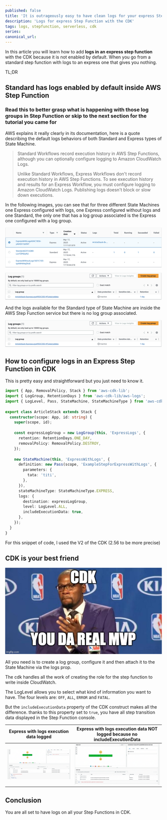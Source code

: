 ```yaml
---
published: false
title: 'It is outrageously easy to have clean logs for your express Step Function with the CDK'
description: 'Logs for express Step Function with the CDK'
tags: logs, stepfunction, serverless, cdk
series:
canonical_url:
---
```


In this article you will learn how to add **logs in an express step function** with the CDK because it is not enabled by default. When you go from a standard step function with logs to an express one that gives you nothing.

TL;DR

## Standard has logs enabled by default inside AWS Step Function
### Read this to better grasp what is happening with those log groups in Step Function or skip to the next section for the tutorial you came for

AWS explains it really clearly in its documentation, here is a quote describing the default logs behaviors of both Standard and Express types of State Machine.

>Standard Workflows record execution history in AWS Step Functions, although you can optionally configure logging to Amazon CloudWatch Logs.
>
>Unlike Standard Workflows, Express Workflows don't record execution history in AWS Step Functions. To see execution history and results for an Express Workflow, you must configure logging to Amazon CloudWatch Logs. Publishing logs doesn't block or slow down executions.

In the following images, you can see that for three different State Machines one Express configured with logs, one Express configured without logs and one Standard, the only one that has a log group associated is the Express one configured with a log group.

![Three types of state machine](./assets/three-types-of-state-machine.png 'Three types of state machine')

![One log group associated to one of the Express State machine](./assets/one-log-group.png 'One log group associated to one of the Express State machine')

And the logs available for the Standard type of State Machine are inside the AWS Step Function service but there is no log group associated.

![Logs of Standard State Machine is in the AWS Step Function service](./assets/one-log-group.png 'Logs of Standard State Machine is in the AWS Step Function service')

## How to configure logs in an Express Step Function in CDK

This is pretty easy and straightforward but you just need to know it.

```ts
import { App, RemovalPolicy, Stack } from 'aws-cdk-lib';
import { LogGroup, RetentionDays } from 'aws-cdk-lib/aws-logs';
import { LogLevel, Pass, StateMachine, StateMachineType } from 'aws-cdk-lib/aws-stepfunctions';

export class ArticleStack extends Stack {
  constructor(scope: App, id: string) {
    super(scope, id);

    const expressLogGroup = new LogGroup(this, 'ExpressLogs', {
      retention: RetentionDays.ONE_DAY,
      removalPolicy: RemovalPolicy.DESTROY,
    });

    new StateMachine(this, 'ExpressWithLogs', {
      definition: new Pass(scope, 'ExampleStepForExpressWithLogs', {
        parameters: {
          tata: 'titi',
        },
      }),
      stateMachineType: StateMachineType.EXPRESS,
      logs: {
        destination: expressLogGroup,
        level: LogLevel.ALL,
        includeExecutionData: true,
      },
    });
  }
}
```

For this snippet of code, I used the V2 of the CDK (2.56 to be more precise)

## CDK is your best friend

![CDK is da real MVP](./assets/youDaRealMVP.jpeg 'CDK is da real MVP')

All you need is to create a log group, configure it and then attach it to the State Machine via the logs prop.

The cdk handles all the work of creating the role for the step function to write inside CloudWatch.

The LogLevel allows you to select what kind of information you want to have. The four levels are: `OFF`, `ALL`, `ERROR` and `FATAL`.

But the `includeExecutionData` property of the CDK construct makes all the difference. thanks to this property set to `true`, you have all step transition data displayed in the Step Function console.

|                                            Express with logs execution data logged                                            |                                                                            Express with logs execution data NOT logged because no includeExecutionData                                                                             |
| :---------------------------------------------------------------------------------------------------------------------------: | :--------------------------------------------------------------------------------------------------------------------------------------------------------------------------------------------------------------------------------: |
| ![Express with logs execution data logged](./assets/express-with-logs-exe-logs.png 'Express with logs execution data logged') | ![Express with logs execution data NOT logged because no includeExecutionData](./assets/express-with-logs-but-not-includeExecutionData-exe-logs.png 'Express with logs execution data NOT logged because no includeExecutionData') |

## Conclusion

You are all set to have logs on all your Step Functions in CDK.
